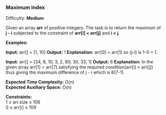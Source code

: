 ### Maximum Index

Difficulty: **Medium**

Given an array **arr** of positive integers. The task is to return the maximum of **j - i** subjected to the constraint of **arr[i] < arr[j]** and **i < j**.

**Examples:**

**Input:** arr[] = [1, 10]
**Output:** 1 **Explanation:** arr[0] < arr[1] so (j-i) is 1-0 = 1.

**Input:** arr[] = [34, 8, 10, 3, 2, 80, 30, 33, 1]
**Output:** 6 **Explanation:** In the given array arr[1] < arr[7] satisfying the required condition(arr[i] < arr[j]) thus giving the maximum difference of j - i which is 6(7-1).

**Expected Time Complexity:** O(n)  
**Expected Auxiliary Space:** O(n)

**Constraints:**  
1 ≤ arr.size ≤ 106  
0 ≤ arr[i] ≤ 109

